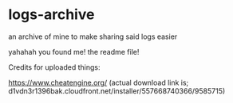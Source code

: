 # logs-archive
an archive of mine to make sharing said logs easier

yahahah you found me! the readme file!


Credits for uploaded things: 

https://www.cheatengine.org/ (actual download link is; d1vdn3r1396bak.cloudfront.net/installer/557668740366/9585715)
